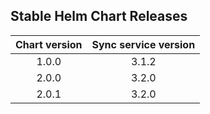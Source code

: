 ## Stable Helm Chart Releases

|Chart version|Sync service version|
|:---:|:---:|
|1.0.0|3.1.2|
|2.0.0|3.2.0|
|2.0.1|3.2.0|